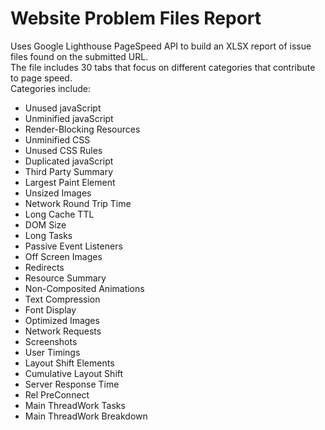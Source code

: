 # Website Problem Files Report
Uses Google Lighthouse PageSpeed API to build an XLSX report of issue files found on the submitted URL.<br />
The file includes 30 tabs that focus on different categories that contribute to page speed.<br />
Categories include:<br />
* Unused javaScript
* Unminified javaScript
* Render-Blocking Resources
* Unminified CSS
* Unused CSS Rules
* Duplicated javaScript
* Third Party Summary
* Largest Paint Element
* Unsized Images
* Network Round Trip Time
* Long Cache TTL
* DOM Size
* Long Tasks
* Passive Event Listeners
* Off Screen Images
* Redirects
* Resource Summary
* Non-Composited Animations
* Text Compression
* Font Display
* Optimized Images
* Network Requests
* Screenshots
* User Timings
* Layout Shift Elements
* Cumulative Layout Shift
* Server Response Time
* Rel PreConnect
* Main ThreadWork Tasks
* Main ThreadWork Breakdown